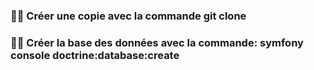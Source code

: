 ### 🧑‍🏫 Créer une copie avec la commande  git clone
### 👨‍🏫 Créer la base des données avec la commande: symfony console doctrine:database:create

